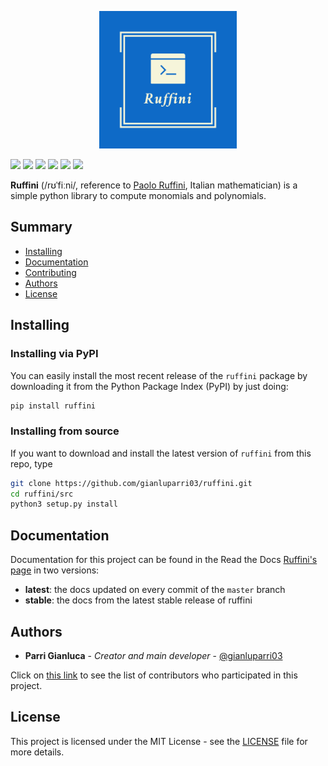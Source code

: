 
<p id="header" align="center">
    <img id="logo" width="220" src="https://raw.githubusercontent.com/gianluparri03/ruffini/master/logo.png" alt="Ruffini">
</p>

![](https://img.shields.io/codacy/grade/8bf3533a27104f44bdc0dad621d0de73.svg)
![](https://img.shields.io/codacy/coverage/8bf3533a27104f44bdc0dad621d0de73.svg)
![](https://img.shields.io/travis/gianluparri03/ruffini)
![](https://img.shields.io/readthedocs/ruffini.svg)
![](https://img.shields.io/pypi/v/ruffini.svg?color=success)
![](https://img.shields.io/github/license/gianluparri03/ruffini.svg)

**Ruffini** (/rʊˈfiːni/, reference to [Paolo Ruffini](https://en.wikipedia.org/wiki/Paolo_Ruffini), Italian mathematician)
is a simple python library to compute monomials and polynomials.

## Summary
- [Installing](#Installing)
- [Documentation](#Documentation)
- [Contributing](/CONTRIBUTING.md)
- [Authors](#Authors)
- [License](#License)

## Installing

### Installing via PyPI

You can easily install the most recent release of the `ruffini` package by
downloading it from the Python Package Index (PyPI) by just doing:

```bash
pip install ruffini
```

### Installing from source

If you want to download and install the latest version of `ruffini` from this repo, type

```bash
git clone https://github.com/gianluparri03/ruffini.git
cd ruffini/src
python3 setup.py install
```

## Documentation

Documentation for this project can be found in the Read the Docs [Ruffini's page](https://ruffini.rtfd.io) in two versions:

- **latest**: the docs updated on every commit of the `master` branch
- **stable**: the docs from the latest stable release of ruffini

## Authors

- **Parri Gianluca** - *Creator and main developer* - [@gianluparri03](https://github.com/gianluparri03)

Click on [this link](https://github.com/gianluparri03/ruffini/graphs/contributors) to see the list of contributors who participated in this project.

## License

This project is licensed under the MIT License -
see the [LICENSE](LICENSE) file for more details.
